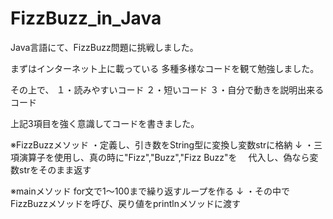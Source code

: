 # FizzBuzz_in_Java
Java言語にて、FizzBuzz問題に挑戦しました。

まずはインターネット上に載っている
多種多様なコードを観て勉強しました。

その上で、
１・読みやすいコード
２・短いコード
３・自分で動きを説明出来るコード

上記3項目を強く意識してコードを書きました。

※FizzBuzzメソッド
・定義し、引き数をString型に変換し変数strに格納
↓
・三項演算子を使用し、真の時に"Fizz","Buzz","Fizz Buzz"を
　代入し、偽なら変数strをそのまま返す

※mainメソッド
for文で1～100まで繰り返すループを作る
↓
・その中でFizzBuzzメソッドを呼び、戻り値をprintlnメソッドに渡す
